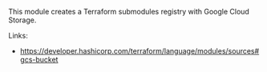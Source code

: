 This module creates a Terraform submodules registry with Google Cloud Storage.

Links:

- https://developer.hashicorp.com/terraform/language/modules/sources#gcs-bucket
